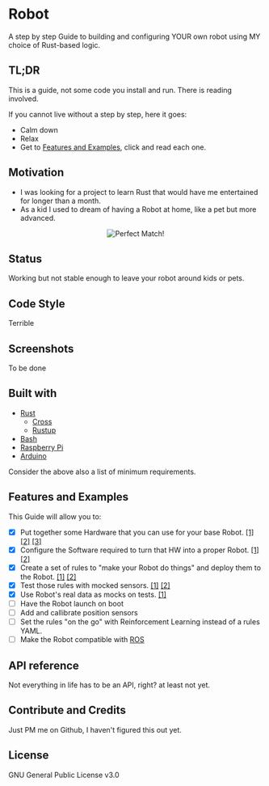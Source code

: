 # Robot

A step by step Guide to building and configuring YOUR own robot using MY choice of Rust-based logic.

## TL;DR

This is a guide, not some code you install and run. There is reading involved.

If you cannot live without a step by step, here it goes:
- Calm down
- Relax
- Get to [Features and Examples](README.md#features-and-examples), click and read each one.

## Motivation

- I was looking for a project to learn Rust that would have me entertained for longer than a month.
- As a kid I used to dream of having a Robot at home, like a pet but more advanced.

<p align="center">
  <img src="https://i.makeagif.com/media/4-27-2020/n_EA_n.gif" alt="Perfect Match!"/>
</p>

## Status

Working but not stable enough to leave your robot around kids or pets.

## Code Style

Terrible

## Screenshots

To be done

## Built with

- [Rust](https://www.rust-lang.org/)
  - [Cross](https://github.com/rust-embedded/cross)
  - [Rustup](https://rustup.rs/)
- [Bash](https://tiswww.case.edu/php/chet/bash/bashtop.html)
- [Raspberry Pi](https://www.raspberrypi.org/)
- [Arduino](https://www.arduino.cc/)

Consider the above also a list of minimum requirements.

## Features and Examples

This Guide will allow you to:
- [x] Put together some Hardware that you can use for your base Robot. [[1]](docs/000_ShoppingList.md) [[2]](docs/001_Setup.md) [[3]](docs/004_Chassis.md)
- [x] Configure the Software required to turn that HW into a proper Robot. [[1]](docs/002_Raspberry.md) [[2]](docs/003_Arduino.md)
- [x] Create a set of rules to "make your Robot do things" and deploy them to the Robot. [[1]](docs/005_FirstExample.md) [[2]](docs/006_MovingExample.md)
- [x] Test those rules with mocked sensors. [[1]](docs/007_TestingExample.md) [[2]](docs/007_TestingExample.md)
- [x] Use Robot's real data as mocks on tests. [[1]](docs/008_TestingWithRealMocks.md)
- [ ] Have the Robot launch on boot
- [ ] Add and callibrate position sensors
- [ ] Set the rules "on the go" with Reinforcement Learning instead of a rules YAML.
- [ ] Make the Robot compatible with [ROS](https://www.ros.org/)

## API reference

Not everything in life has to be an API, right? at least not yet.

## Contribute and Credits

Just PM me on Github, I haven't figured this out yet.

## License

GNU General Public License v3.0


